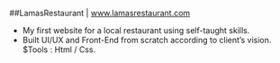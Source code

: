 ##LamasRestaurant  | www.lamasrestaurant.com 
- My first website for a local restaurant using self-taught skills.
- Built UI/UX and Front-End from scratch according to client’s vision.
$Tools :  Html / Css.
